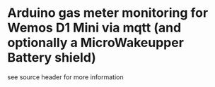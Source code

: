 # Arduino gas meter monitoring for Wemos D1 Mini via mqtt (and optionally a MicroWakeupper Battery shield)

see source header for more information

